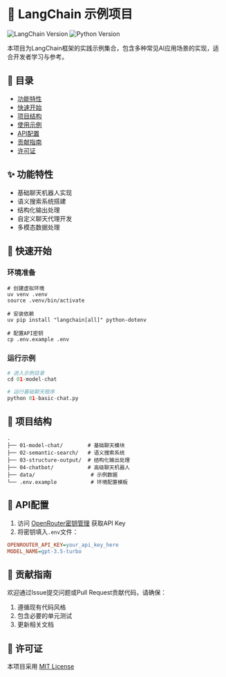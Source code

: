 # 🚀 LangChain 示例项目

![LangChain Version](https://img.shields.io/badge/LangChain-0.0.340-blue)
![Python Version](https://img.shields.io/badge/Python-3.10%2B-green)

本项目为LangChain框架的实践示例集合，包含多种常见AI应用场景的实现，适合开发者学习与参考。

## 📖 目录
- [功能特性](#✨-功能特性)
- [快速开始](#🚀-快速开始)
- [项目结构](#📁-项目结构)
- [使用示例](#🎯-使用示例)
- [API配置](#🔑-api配置)
- [贡献指南](#🤝-贡献指南)
- [许可证](#📄-许可证)

## ✨ 功能特性
- 基础聊天机器人实现
- 语义搜索系统搭建
- 结构化输出处理
- 自定义聊天代理开发
- 多模态数据处理

## 🚀 快速开始

### 环境准备
```shell
# 创建虚拟环境
uv venv .venv
source .venv/bin/activate

# 安装依赖
uv pip install "langchain[all]" python-dotenv

# 配置API密钥
cp .env.example .env
```

### 运行示例
```python
# 进入示例目录
cd 01-model-chat

# 运行基础聊天程序
python 01-basic-chat.py
```

## 📁 项目结构
```
.
├── 01-model-chat/        # 基础聊天模块
├── 02-semantic-search/   # 语义搜索系统
├── 03-structure-output/  # 结构化输出处理
├── 04-chatbot/           # 高级聊天机器人
├── data/                  # 示例数据
└── .env.example           # 环境配置模板
```

## 🔑 API配置
1. 访问 [OpenRouter密钥管理](https://openrouter.ai/settings/keys) 获取API Key
2. 将密钥填入`.env`文件：
```ini
OPENROUTER_API_KEY=your_api_key_here
MODEL_NAME=gpt-3.5-turbo
```

## 🤝 贡献指南
欢迎通过Issue提交问题或Pull Request贡献代码，请确保：
1. 遵循现有代码风格
2. 包含必要的单元测试
3. 更新相关文档

## 📄 许可证
本项目采用 [MIT License](LICENSE)
